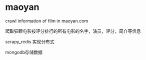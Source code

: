 # maoyan
crawl information of film in maoyan.com

爬取猫眼电影按评分排行的所有电影的名字，演员，评分，简介等信息

scrapy_redis 实现分布式


mongodb存储数据
